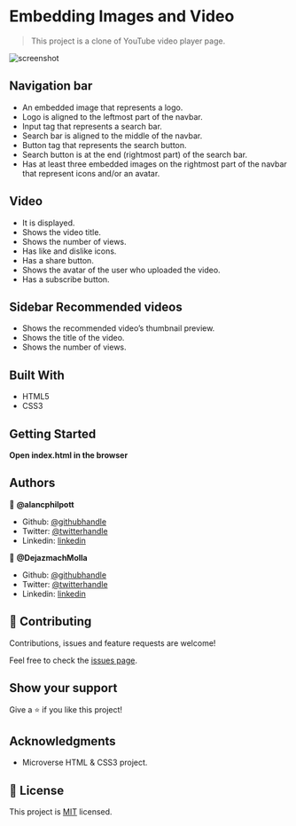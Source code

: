 # Embedding Images and Video

> This project is a clone of YouTube video player page.

![screenshot](./app_screenshot.png)

## Navigation bar

-   An embedded image that represents a logo.
-   Logo is aligned to the leftmost part of the navbar.
-   Input tag that represents a search bar.
-   Search bar is aligned to the middle of the navbar.
-   Button tag that represents the search button.
-   Search button is at the end (rightmost part) of the search bar.
-   Has at least three embedded images on the rightmost part of the navbar that represent icons and/or an avatar.

## Video

-   It is displayed.
-   Shows the video title.
-   Shows the number of views.
-   Has like and dislike icons.
-   Has a share button.
-   Shows the avatar of the user who uploaded the video.
-   Has a subscribe button.

## Sidebar Recommended videos

-   Shows the recommended video’s thumbnail preview.
-   Shows the title of the video.
-   Shows the number of views.

## Built With

-   HTML5
-   CSS3

## Getting Started

**Open index.html in the browser**

## Authors

👤 **@alancphilpott**

-   Github: [@githubhandle](https://github.com/alancphilpott)
-   Twitter: [@twitterhandle](https://twitter.com/alanphilpott_)
-   Linkedin: [linkedin](https://www.linkedin.com/in/philpottalan/)

👤 **@DejazmachMolla**

-   Github: [@githubhandle](https://github.com/DejazmachMolla)
-   Twitter: [@twitterhandle](https://twitter.com/DJATSS)
-   Linkedin: [linkedin](https://www.linkedin.com/in/dejazmach-getachew-027aabaa/)

## 🤝 Contributing

Contributions, issues and feature requests are welcome!

Feel free to check the [issues page](issues/).

## Show your support

Give a ⭐️ if you like this project!

## Acknowledgments

-   Microverse HTML & CSS3 project.

## 📝 License

This project is [MIT](lic.url) licensed.
